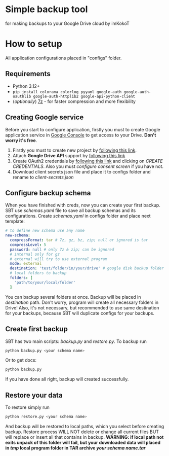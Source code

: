 # Simple backup tool
for making backups to your Google Drive cloud by imKokoT

# How to setup
All application configurations placed in "configs" folder.

## Requirements
- Python 3.12+
- ```pip install colorama colorlog pyyaml google-auth google-auth-oauthlib google-auth-httplib2 google-api-python-client```
- (*optionally*) [7z](https://7-zip.org/) - for faster compression and more flexibility

## Creating Google service
Before you start to configure application, firstly you must to create Google application service in [Google Console](https://console.cloud.google.com/) to get access to your Drive. **Don't worry it's free**. 
1. Firstly you must to create new project by [following this link](https://console.cloud.google.com/projectcreate).
2. Attach **Google Drive API** support by [following this link](https://console.cloud.google.com/apis/library/drive.googleapis.com)
3. Create OAuth2 credentials by [following this link](https://console.cloud.google.com/apis/credentials) and clicking on *CREATE CREDENTIALS*. Also you must *configure consent screen* if you have not.
4. Download client secrets json file and place it to configs folder and rename to *client-secrets.json*

## Configure backup schema
When you have finished with creds, now you can create your first backup. SBT use *schemas.yaml* file to save all backup schemas and its configurations. Create *schemas.yaml* in configs folder and place next template:
```yaml
# to define new schema use any name
new-schema:
  compressFormat: tar # 7z, gz, bz, zip; null or ignored is tar
  compressLevel: 5
  password: null # only 7z & zip; can be ignored
  # internal only for gz
  # external will try to use external program
  mode: external
  destination: 'test/folder/in/your/drive' # google disk backup folder path
  # local folders to backup
  folders: [
    'path/to/your/local/folder'
  ]
```
You can backup several folders at once. Backup will be placed in *destination* path. Don't worry, program will create all necessary folders in Drive! Also, it's not necessary, but recommended to use same destination for your backups, because SBT will duplicate configs for your backups.

## Create first backup
SBT has two main scripts: *backup.py* and *restore.py*. To backup run
```sh
python backup.py <your schema name>
```
Or to get docs:
```sh
python backup.py
```
If you have done all right, backup will created successfully.

## Restore your data
To restore simply run
```sh
python restore.py <your schema name>
```
And backup will be restored to local paths, which you select before creating backup. Restore process WILL NOT delete or change all current files BUT will replace or insert all that contains in backup. 
**WARNING: if local path not exits unpack of this folder will fail, but your downloaded data will placed in *tmp* local program folder in TAR archive *your schema name.tar***